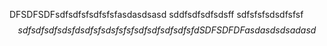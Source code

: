 DFSDFSDFsdfsdfsfsdfsfsfasdasdsasd
sddfsdfsdfsdsff
sdfsfsfsdsdfsfsf$$
sdfsdfsdf
sdsfdsdfsf
sdsfsfsfsdfsdfsdfsdfsfdSDFSDFDF
asdasdsdsadasd$$
